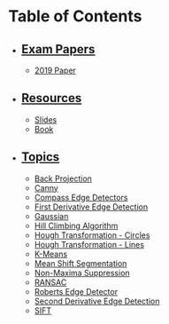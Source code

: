 # Table of Contents
- ## [Exam Papers](../Computer%20Vision/Papers/Index.md)
	- [2019 Paper](../Computer%20Vision/Papers/2019%20Paper.md)
- ## [Resources](../Computer%20Vision/Resources/Index.md)
	- [Slides](../Computer%20Vision/Resources/Slides.md)
	- [Book](../Computer%20Vision/Resources/Book.md)
- ## [Topics](../Computer%20Vision/Topics/Index.md)
	- [Back Projection](../Computer%20Vision/Topics/Back%20Projection.md) 
	- [Canny](../Computer%20Vision/Topics/Canny.md) 
	- [Compass Edge Detectors](../Computer%20Vision/Topics/Compass%20Edge%20Detectors.md) 
	- [First Derivative Edge Detection](../Computer%20Vision/Topics/First%20Derivative%20Edge%20Detection.md) 
	- [Gaussian](../Computer%20Vision/Topics/Gaussian.md)
	- [Hill Climbing Algorithm](../Computer%20Vision/Topics/Hill%20Climbing%20Algorithm.md) 
	- [Hough Transformation - Circles](../Computer%20Vision/Topics/Hough%20Transformation%20-%20Circles.md) 
	- [Hough Transformation - Lines](../Computer%20Vision/Topics/Hough%20Transformation%20-%20Lines.md) 
	- [K-Means](../Computer%20Vision/Topics/K-Means.md) 
	- [Mean Shift Segmentation](../Computer%20Vision/Topics/Mean%20Shift%20Segmentation.md) 
	- [Non-Maxima Suppression](../Computer%20Vision/Topics/Non-Maxima%20Suppression.md) 
	- [RANSAC](../Computer%20Vision/Topics/RANSAC.md) 
	- [Roberts Edge Detector](../Computer%20Vision/Topics/Roberts%20Edge%20Detector.md) 
	- [Second Derivative Edge Detection](../Computer%20Vision/Topics/Second%20Derivative%20Edge%20Detection.md)
	- [SIFT](../Computer%20Vision/Topics/SIFT.md)